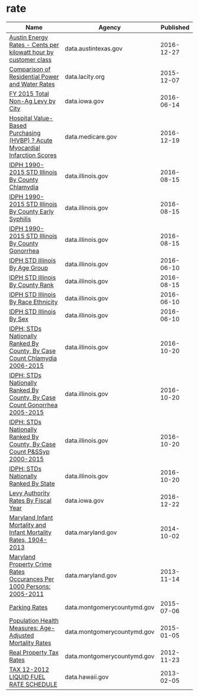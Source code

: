 # rate

Name | Agency | Published
---- | ---- | ---------
[Austin Energy Rates - Cents per kilowatt hour by customer class](../datasets/scy3-ke5d.md) | data.austintexas.gov | 2016-12-27
[Comparison of Residential Power and Water Rates](../datasets/mnrz-a5vv.md) | data.lacity.org | 2015-12-07
[FY 2015 Total Non-Ag Levy by City](../datasets/n432-c6ty.md) | data.iowa.gov | 2016-06-14
[Hospital Value-Based Purchasing (HVBP) ? Acute Myocardial Infarction Scores](../datasets/rm5p-8gae.md) | data.medicare.gov | 2016-12-19
[IDPH 1990-2015 STD Illinois By County Chlamydia](../datasets/vcg3-dux6.md) | data.illinois.gov | 2016-08-15
[IDPH 1990-2015 STD Illinois By County Early Syphilis](../datasets/ry7q-f463.md) | data.illinois.gov | 2016-08-15
[IDPH 1990-2015 STD Illinois By County Gonorrhea](../datasets/dq2r-y9bw.md) | data.illinois.gov | 2016-08-15
[IDPH STD Illinois By Age Group](../datasets/84hd-bxse.md) | data.illinois.gov | 2016-06-10
[IDPH STD Illinois By County Rank](../datasets/jj3q-32um.md) | data.illinois.gov | 2016-08-15
[IDPH STD Illinois By Race Ethnicity](../datasets/4639-tztg.md) | data.illinois.gov | 2016-06-10
[IDPH STD Illinois By Sex](../datasets/cb2a-8e6s.md) | data.illinois.gov | 2016-06-10
[IDPH: STDs Nationally Ranked By County, By Case Count Chlamydia 2006-2015](../datasets/xuuw-9mzb.md) | data.illinois.gov | 2016-10-20
[IDPH: STDs Nationally Ranked By County, By Case Count Gonorrhea 2005-2015](../datasets/kc8y-8tqk.md) | data.illinois.gov | 2016-10-20
[IDPH: STDs Nationally Ranked By County, By Case Count P&SSyp 2000-2015](../datasets/i8hz-ffis.md) | data.illinois.gov | 2016-10-20
[IDPH: STDs Nationally Ranked By State](../datasets/3pdc-gk5d.md) | data.illinois.gov | 2016-10-20
[Levy Authority Rates By Fiscal Year](../datasets/xmkr-kpjb.md) | data.iowa.gov | 2016-12-22
[Maryland Infant Mortality and Infant Mortality Rates, 1904-2013](../datasets/p6r3-wfed.md) | data.maryland.gov | 2014-10-02
[Maryland Property Crime Rates Occurances Per 1000 Persons: 2005-2011](../datasets/7ks4-3r3s.md) | data.maryland.gov | 2013-11-14
[Parking Rates](../datasets/dh8t-aq6g.md) | data.montgomerycountymd.gov | 2015-07-06
[Population Health Measures: Age-Adjusted Mortality Rates](../datasets/j55i-sqj8.md) | data.montgomerycountymd.gov | 2015-01-05
[Real Property Tax Rates](../datasets/es5m-4wf9.md) | data.montgomerycountymd.gov | 2012-11-23
[TAX 12-2012 LIQUID FUEL RATE SCHEDULE](../datasets/ap2e-c6eb.md) | data.hawaii.gov | 2013-02-05


